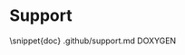 # Support

<!-- IMPORTANT: Keep the line above as the first line. -->
<!-- This file is a static page and included in the CMakeLists.txt file. -->

<!-- Include the content of .github/support.md between the pair of markers DOXYGEN. -->

\snippet{doc} .github/support.md DOXYGEN
